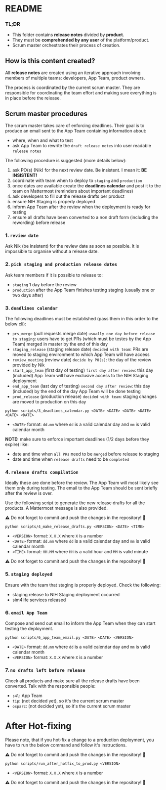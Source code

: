 # README

### TL;DR
- This folder contains **release notes** divided by **product**.
- They must be **comprehended by any user** of the platform/product.
- Scrum master orchestrates their process of creation.

## How is this content created?

All **release notes** are created using an iterative approach involving members of multiple teams: developers, App Team, product owners.

The process is coordinated by the current scrum master. They are responsible for coordinating the team effort and making sure everything is in place before the release.


## Scrum master procedures

The scrum master takes care of enforcing deadlines. Their goal is to produce an email sent to the App Team containing information about:
- where, when and what to test
- ask App Team to rewrite the `draft release notes` into user readable `release notes`

The following procedure is suggested (more details below):

1. ask PO(s) (Nik) for the next review date. Be insistent. I mean it: **BE INSISTENT!**
1. coordinate with team when to deploy to `staging` and `production`
1. once dates are available create the **deadlines calendar** and post it to the team on Mattermost (reminders about important deadlines)
1. ask developers to fill out the release drafts per product
1. ensure NIH Staging is properly deployed
1. inform App Team after the review when the deployment is ready for testing
1. ensure all drafts have been converted to a non draft form (including the rewording) before release

### 1. `review date`

Ask Nik (be insistent) for the review date as soon as possible.
It is impossible to organise without a release date.

### 2. `pick staging and production release dates`

Ask team members if it is possible to release to:
- `staging` 1 day before the review
- `production` after the App Team finishes testing staging (usually one or two days after)

### 3. `deadlines calendar`

The following deadlines must be established (pass them in this order to the below cli):

- `prs_merge` (pull requests merge date) `usually one day before release to staging`: users have to get PRs (which must be testes by the App Team) merged in master by the end of this day
- `staging_release` (staging release date) `decided with team`: PRs are moved to staging environment to which App Team will have access
- `review_meeting` (review date) `decide by PO(s)`: the day of the review provided by Nik
- `start_app_team` (first day of testing) `first day after review`: this day (included) App Team will have exclusive access to the NIH Staging deployment
- `end_app_team` (last day of testing) `second day after review`: this day (included) by the end of the day App Team will be done testing
- `prod_release` (production release) `decided with team`: staging changes are moved to production on this day

```shell
python scripts/3_deadlines_calendar.py <DATE> <DATE> <DATE> <DATE> <DATE> <DATE>
```
- `<DATE>` format: `dd.mm` where `dd` is a valid calendar day and `mm` is valid calendar month

**NOTE:** make sure to enforce important deadlines (1/2 days before they expire) like:
- date and time when `all PRs` need to be `merged` before release to staging
- date and time when `release drafts` need to be `completed`


### 4. `release drafts compilation`

Ideally these are done before the review. The App Team will most likely see them only during testing.
The email to the App Team should be sent briefly after the review is over.

Use the following script to generate the new release drafts for all the products.
A Mattermost message is also provided.

:warning: Do not forget to commit and push the changes in the repository! :rotating_light:

```shell
python scripts/4_make_release_drafts.py <VERSION> <DATE> <TIME>
```
- `<VERSION>` format: `X.X.X` where `X` is a number
- `<DATE>` format: `dd.mm` where `dd` is a valid calendar day and `mm` is valid calendar month
- `<TIME>` format: `HH.MM` where `HH` is a valid hour and `MM` is valid minute


:warning: Do not forget to commit and push the changes in the repository! :rotating_light:


### 5. `staging deployed`

Ensure with the team that staging is properly deployed. Check the following:
- staging release to NIH Staging deployment occurred
- sim4life services released

### 6. `email App Team`

Compose and send out email to inform the App Team when they can start testing the deployment.

```shell
python scripts/6_app_team_email.py <DATE> <DATE> <VERSION>
```
- `<DATE>` format: `dd.mm` where `dd` is a valid calendar day and `mm` is valid calendar month
- `<VERSION>` format: `X.X.X` where `X` is a number

### 7. `no drafts left before release`

Check all products and make sure all the release drafts have been converted. Talk with the responsible people:
- `s4l`: App Team
- `tip`: (not decided yet), so it's the current scrum master
- `osparc`: (not decided yet), so it's the current scrum master

# After Hot-fixing

Please note, that if you hot-fix a change to a production deployment, you have to run the below command and follow it's instructions.

:warning: Do not forget to commit and push the changes in the repository! :rotating_light:

```shell
python scripts/run_after_hotfix_to_prod.py <VERSION>
```
- `<VERSION>` format: `X.X.X` where `X` is a number

:warning: Do not forget to commit and push the changes in the repository! :rotating_light:
